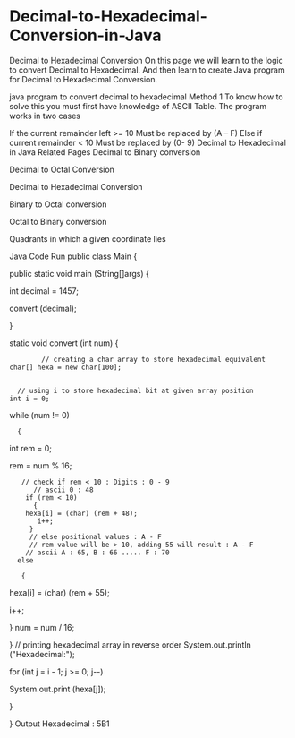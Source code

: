 # Decimal-to-Hexadecimal-Conversion-in-Java
Decimal to Hexadecimal Conversion
On this page we will learn to the logic to convert Decimal to Hexadecimal. And then learn to create Java program for Decimal to Hexadecimal Conversion.

java program to convert decimal to hexadecimal
Method 1
To know how to solve this you must first have knowledge of ASCII Table. The program works in two cases

If the current remainder left >= 10
Must be replaced by (A – F)
Else if current remainder < 10
Must be replaced by (0- 9)
Decimal to Hexadecimal in Java
Related Pages
Decimal to Binary conversion

Decimal to Octal Conversion

Decimal to Hexadecimal Conversion

Binary to Octal conversion

Octal to Binary conversion

Quadrants in which a given coordinate lies

Java Code
Run
 public class Main 
{
  
 
 
public static void main (String[]args) 
  {
    
 
 
int decimal = 1457;
    
 
 
convert (decimal);
  
 
 
} 
 
static void convert (int num) 
  {
    
 
 
			// creating a char array to store hexadecimal equivalent
    char[] hexa = new char[100];
    
 
      // using i to store hexadecimal bit at given array position
    int i = 0;
    
while (num != 0)
      
      {
    
int rem = 0;
  
 
 
rem = num % 16;
   
 
       // check if rem < 10 : Digits : 0 - 9
          // ascii 0 : 48
        if (rem < 10)
          {
        hexa[i] = (char) (rem + 48);
           i++;
         }                    
         // else positional values : A - F 
         // rem value will be > 10, adding 55 will result : A - F 
        // ascii A : 65, B : 66 ..... F : 70 
      else
     
       {
        
hexa[i] = (char) (rem + 55);
          
i++;
        
} 
num = num / 16;
      
} 
// printing hexadecimal array in reverse order
      System.out.println ("Hexadecimal:");
    
for (int j = i - 1; j >= 0; j--)
      
System.out.print (hexa[j]);

} 
 
} 
Output
Hexadecimal : 5B1
